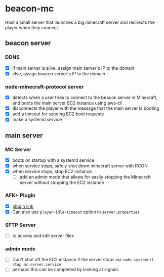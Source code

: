 # beacon-mc

Host a small server that launches a big minecraft server and redirects the player when they connect.

## beacon server

### DDNS

- [x] if main server is alive, assign main server's IP to the domain
- [x] else, assign beacon server's IP to the domain

### node-minecraft-protocol server

- [x] detects when a user tries to connect to the beacon server in Minecraft, and boots the main server EC2 instance using aws-cli
- [x] disconnects the player with the message that the main server is booting
- [x] add a timeout for sending EC2 boot requests
- [x] make a systemd service

## main server

### MC Server

- [x] boots on startup with a systemd service
- [x] when service stops, safely shut down minecraft server with RCON
- [x] when service stops, stop EC2 instance
  - [ ] add an admin mode that allows for easily stopping the Minecraft server without stopping the EC2 instance

### AFK+ Plugin

- [x] [plugin link][AFK+]
- [x] Can also use `player-idle-timeout` option in `server.properties`

### SFTP Server

- [ ] to access and edit server files

### admin mode

- [ ] Don't shut off the EC2 instance if the server stops via `sudo systemctl stop mc-server.service`
- [ ] perhaps this can be completed by looking at signals

[AFK+]: https://www.spigotmc.org/resources/afk.35065/
